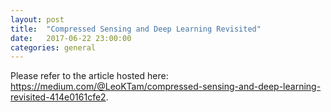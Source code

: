 ```yaml
---
layout: post
title:  "Compressed Sensing and Deep Learning Revisited"
date:   2017-06-22 23:00:00
categories: general
---
```


Please refer to the article hosted here: <https://medium.com/@LeoKTam/compressed-sensing-and-deep-learning-revisited-414e0161cfe2>.